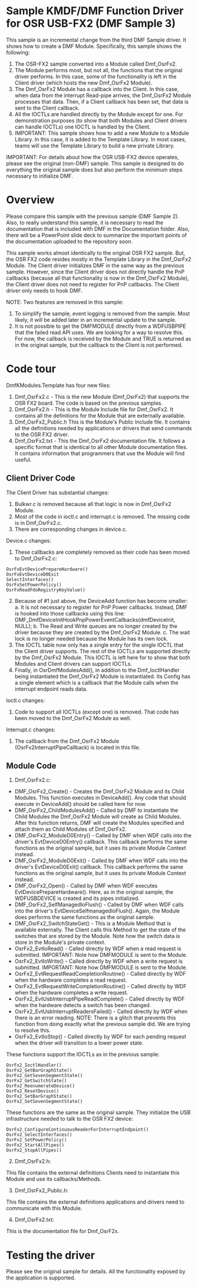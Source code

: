 Sample KMDF/DMF Function Driver for OSR USB-FX2 (DMF Sample 3)
==============================================================

This sample is an incremental change from the third DMF Sample driver. It shows how to create a DMF Module. Specifically, this sample shows the
following:

1. The OSR-FX2 sample converted into a Module called Dmf_OsrFx2.
2. The Module performs most, but not all, the functions that the original driver performs. In this case, some of the functionality 
is left in the Client driver (which hosts the new Dmf_OsrFx2 Module).
3. The Dmf_OsrFx2 Module has a callback into the Client. In this case, when data from the interrupt Read-pipe arrives, the Dmf_OsrFx2 Module
processes that data. Then, if a Client callback has been set, that data is sent to the Client callback.
4. All the IOCTLs are handled directly by the Module except for one. For demonstration purposes (to show that both Modules and Client
drivers can handle IOCTLs) one IOCTL is handled by the Client.
5. IMPORTANT: This sample shows how to add a new Module to a Module Library. In this case, it is added to the Template Library. In most cases,
teams will use the Template Library to build a new private Library.

IMPORTANT: For details about how the OSR USB-FX2 device operates, please see the original (non-DMF) sample. This sample is designed to do everything
           the original sample does but also perform the minimum steps necessary to initialize DMF.

Overview
========

Please compare this sample with the previous sample (DMF Sample 2). Also, to really understand this sample, it is necessary to read the documentation
that is included with DMF in the Documentation folder. Also, there will be a PowerPoint slide deck to summarize the important points of the documentation
uploaded to the repository soon.

This sample works almost identically to the original OSR FX2 sample. But, the OSR FX2 code resides mostly in the Template Library in the Dmf_OsrFx2
Module. The Client driver initializes DMF in the same way as the previous sample. However, since the Client driver does not directly handle
the PnP callbacks (because all that functionality is now in the Dmf_OsrFx2 Module), the Client driver does not need to register for PnP callbacks. 
The Client driver only needs to hook DMF.

NOTE: Two features are removed in this sample:

1. To simplify the sample, event logging is removed from the sample. Most likely, it will be added later in an incremental update to the sample.
2. It is not possible to get the DMFMODULE directly from a WDFUSBPIPE that the failed read API uses. We are looking for a way to resolve this. 
For now, the callback is received by the Module and TRUE is returned as in the original sample, but the callback to the Client is not performed.

Code tour
=========

DmfKModules.Template has four new files:

1. Dmf_OsrFx2.c - This is the new Module (Dmf_OsrFx2) that supports the OSR FX2 board. The code is based on the previous samples.
2. Dmf_OsrFx2.h - This is the Module Include file for Dmf_OsrFx2. It contains all the definitions for the Module that are externally available.
3. Dmf_OsrFx2_Public.h This is the Module's Public Include file. It contains all the definitions needed by applications or drivers that send
commands to the OSR FX2 driver.
4. Dmf_OsrFx2.txt - This the Dmf_OsrFx2 documentation file. It follows a specific format that is identical to all other Module documentation 
files. It contains information that programmers that use the Module will find useful.

Client Driver Code
------------------

The Client Driver has substantial changes:

1. Bulkwr.c is removed because all that logic is now in Dmf_OsrFx2 Module.
2. Most of the code in ioctl.c and interrupt.c is removed. The missing code is in Dmf_OsrFx2.c.
3. There are corresponding changes in device.c.

Device.c changes:

1. These callbacks are completely removed as their code has been moved to Dmf_OsrFx2.c:
```
OsrFxEvtDevicePrepareHardware()
OsrFxEvtDeviceD0Exit
SelectInterfaces()
OsrFxSetPowerPolicy()
OsrFxReadFdoRegistryKeyValue()
```
2. Because of #1 just above, the DeviceAdd function has become smaller:
a. It is not necessary to register for PnP Power callbacks. Instead, DMF is hooked into those callbacks using this line:
DMF_DmfDeviceInitHookPnpPowerEventCallbacks(dmfDeviceInit, NULL);
b. The Read and Write queues are no longer created by the driver because they are created by the Dmf_OsrFx2 Module.
c. The wait lock is no longer needed because the Module has its own lock.
3. The IOCTL table now only has a single entry for the single IOCTL that the Client driver supports. The rest of the IOCTLs are supported
directly by the Dmf_OsrFx2 Module. This IOCTL is left here for to show that both Modules and Client drivers can support IOCTLs.
4. Finally, in OsrDmfModulesAdd(), in addition to the Dmf_IoctlHandler being instantiated the Dmf_OsrFx2 Module is instantiated. Its Config
has a single element which is a callback that the Module calls when the interrupt endpoint reads data.

Ioctl.c changes:

1. Code to support all IOCTLs (except one) is removed. That code has been moved to the Dmf_OsrFx2 Module as well.

Interrupt.c changes:

1. The callback from the Dmf_OsrFx2 Module (OsrFx2InterruptPipeCallback) is located in this file.

Module Code
-----------

1. Dmf_OsrFx2.c:

* DMF_OsrFx2_Create() - Creates the Dmf_OsrFx2 Module and its Child Modules. This function executes in DeviceAdd(). Any code that should execute 
in DeviceAdd() should be called here for now.
* DMF_OsrFx2_ChildModulesAdd() - Called by DMF to instantiate the Child Modules the Dmf_OsrFx2 Module will create as Child Modules. After this function returns, DMF will create the Modules specified and attach them as Child Modules of Dmf_OsrFx2.
* DMF_OsrFx2_ModuleD0Entry() - Called by DMF when WDF calls into the driver's EvtDeviceD0Entry() callback. This callback performs the same functions 
as the original sample, but it uses its private Module Context instead. 
* DMF_OsrFx2_ModuleD0Exit() - Called by DMF when WDF calls into the driver's EvtDeviceD0Exit() callback. This callback performs the same functions 
as the original sample, but it uses its private Module Context instead. 
* DMF_OsrFx2_Open() - Called by DMF when WDF executes EvtDevicePrepareHardware(). Here, as in the original sample, the WDFUSBDEVICE is created and 
its pipes initialized.
* DMF_OsrFx2_SelfManagedIoFlush() - Called by DMF when WDF calls into the driver's EvtDeviceSelfmanagedIoFlush(). Again, the Module does performs the 
same functions as the original sample.
* DMF_OsrFx2_SwitchStateGet() - This is a Module Method that is available externally. The Client calls this Method to get the state of the switches
that are stored by the Module. Note how the switch data is store in the Module's private context.
* OsrFx2_EvtIoRead() - Called directly by WDF when a read request is submitted. IMPORTANT: Note how DMFMODULE is sent to the Module.
* OsrFx2_EvtIoWrite() - Called directly by WDF when a write request is submitted. IMPORTANT: Note how DMFMODULE is sent to the Module.
* OsrFx2_EvtRequestReadCompletionRoutine() - Called directly by WDF when the hardware completes a read request.
* OsrFx2_EvtRequestWriteCompletionRoutine() - Called directly by WDF when the hardware completes a write request.
* OsrFx2_EvtUsbInterruptPipeReadComplete() - Called directly by WDF when the hardware detects a switch has been changed.
* OsrFx2_EvtUsbInterruptReadersFailed() - Called directly by WDF when there is an error reading. NOTE: There is a glitch that prevents this 
function from doing exactly what the previous sample did. We are trying to resolve this.
* OsrFx2_EvtIoStop() - Called directly by WDF for each pending request when the driver will transition to a lower power state.

These functions support the IOCTLs as in the previous sample:
```	
OsrFx2_IoctlHandler()
OsrFx2_GetBarGraphState()
OsrFx2_GetSevenSegmentState()
OsrFx2_GetSwitchState()
OsrFx2_ReenumerateDevice()
OsrFx2_ResetDevice()
OsrFx2_SetBarGraphState()
OsrFx2_SetSevenSegmentState()
```
These functions are the same as the original sample. They initialize the USB infrastructure needed to talk to the OSR FX2 device:
```
OsrFx2_ConfigureContinuousReaderForInterruptEndpoint()
OsrFx2_SelectInterfaces()
OsrFx2_SetPowerPolicy()
OsrFx2_StartAllPipes()
OsrFx2_StopAllPipes()
```
2. Dmf_OsrFx2.h:

This file contains the external definitions Clients need to instantiate this Module and use its callbacks/Methods.

3. Dmf_OsrFx2_Public.h:

This file contains the external definitions applications and drivers need to communicate with this Module.

4. Dmf_OsrFx2.txt:

This is the documentation file for Dmf_OsrF2x.

Testing the driver
==================

Please see the original sample for details. All the functionality exposed by the application is supported.

